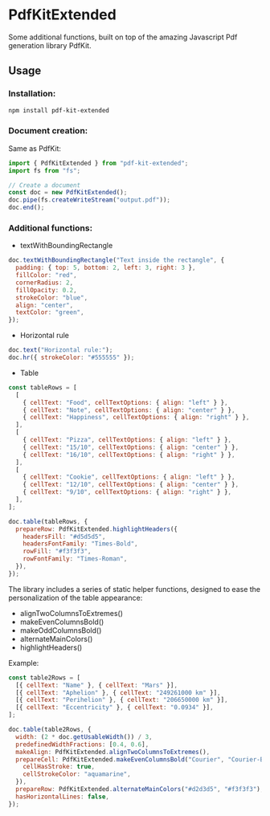 # PdfKitExtended

Some additional functions, built on top of the amazing Javascript Pdf generation library PdfKit.

## Usage

### Installation:

```sh
npm install pdf-kit-extended
```

### Document creation:

Same as PdfKit:

```js
import { PdfKitExtended } from "pdf-kit-extended";
import fs from "fs";

// Create a document
const doc = new PdfKitExtended();
doc.pipe(fs.createWriteStream("output.pdf"));
doc.end();
```

### Additional functions:

- textWithBoundingRectangle

```js
doc.textWithBoundingRectangle("Text inside the rectangle", {
  padding: { top: 5, bottom: 2, left: 3, right: 3 },
  fillColor: "red",
  cornerRadius: 2,
  fillOpacity: 0.2,
  strokeColor: "blue",
  align: "center",
  textColor: "green",
});
```

- Horizontal rule

```js
doc.text("Horizontal rule:");
doc.hr({ strokeColor: "#555555" });
```

- Table

```js
const tableRows = [
  [
    { cellText: "Food", cellTextOptions: { align: "left" } },
    { cellText: "Note", cellTextOptions: { align: "center" } },
    { cellText: "Happiness", cellTextOptions: { align: "right" } },
  ],
  [
    { cellText: "Pizza", cellTextOptions: { align: "left" } },
    { cellText: "15/10", cellTextOptions: { align: "center" } },
    { cellText: "16/10", cellTextOptions: { align: "right" } },
  ],
  [
    { cellText: "Cookie", cellTextOptions: { align: "left" } },
    { cellText: "12/10", cellTextOptions: { align: "center" } },
    { cellText: "9/10", cellTextOptions: { align: "right" } },
  ],
];

doc.table(tableRows, {
  prepareRow: PdfKitExtended.highlightHeaders({
    headersFill: "#d5d5d5",
    headersFontFamily: "Times-Bold",
    rowFill: "#f3f3f3",
    rowFontFamily: "Times-Roman",
  }),
});
```

The library includes a series of static helper functions, designed to ease the personalization of the table appearance:

- alignTwoColumnsToExtremes()
- makeEvenColumnsBold()
- makeOddColumnsBold()
- alternateMainColors()
- highlightHeaders()

Example:

```js
const table2Rows = [
  [{ cellText: "Name" }, { cellText: "Mars" }],
  [{ cellText: "Aphelion" }, { cellText: "249261000 km" }],
  [{ cellText: "Perihelion" }, { cellText: "206650000 km" }],
  [{ cellText: "Eccentricity" }, { cellText: "0.0934" }],
];

doc.table(table2Rows, {
  width: (2 * doc.getUsableWidth()) / 3,
  predefinedWidthFractions: [0.4, 0.6],
  makeAlign: PdfKitExtended.alignTwoColumnsToExtremes(),
  prepareCell: PdfKitExtended.makeEvenColumnsBold("Courier", "Courier-Bold", {
    cellHasStroke: true,
    cellStrokeColor: "aquamarine",
  }),
  prepareRow: PdfKitExtended.alternateMainColors("#d2d3d5", "#f3f3f3"),
  hasHorizontalLines: false,
});
```
